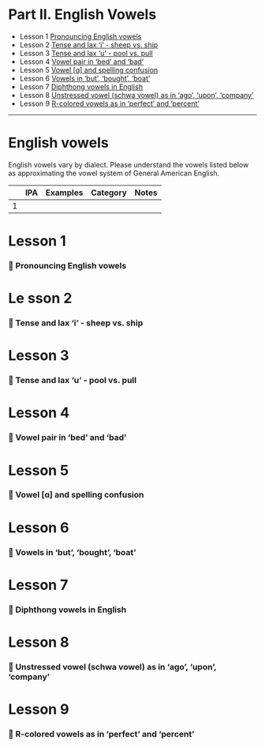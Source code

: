 # Part II. English Vowels

+ Lesson 1 [Pronouncing English vowels](#lesson-1)
+ Lesson 2 [Tense and lax ‘i’ - sheep vs. ship](#lesson-2)
+ Lesson 3 [Tense and lax ‘u’ - pool vs. pull](#lesson-3)
+ Lesson 4 [Vowel pair in ‘bed’ and ‘bad’](#lesson-4)
+ Lesson 5 [Vowel [ɑ] and spelling confusion](#lesson-5)
+ Lesson 6 [Vowels in ‘but’, ‘bought’, ‘boat’](#lesson-6)
+ Lesson 7 [Diphthong vowels in English](#lesson-7)
+ Lesson 8 [Unstressed vowel (schwa vowel) as in ‘ago’, ‘upon’, ‘company’](#lesson-8)
+ Lesson 9 [R-colored vowels as in ‘perfect’ and ‘percent’](#lesson-9)

---
# English vowels
English vowels vary by dialect. Please understand the vowels listed below as approximating the vowel system of General American English.

||IPA|Examples|Category|Notes|
|--|--|--|--|--|
|1|||||



# Lesson 1 
### 🌿 Pronouncing English vowels
# Le sson 2 
### 🌿 Tense and lax ‘i’ - sheep vs. ship
# Lesson 3 
### 🌿 Tense and lax ‘u’ - pool vs. pull
# Lesson 4 
### 🌿 Vowel pair in ‘bed’ and ‘bad’
# Lesson 5 
### 🌿 Vowel [ɑ] and spelling confusion
# Lesson 6 
### 🌿 Vowels in ‘but’, ‘bought’, ‘boat’
# Lesson 7 
### 🌿 Diphthong vowels in English
# Lesson 8 
### 🌿 Unstressed vowel (schwa vowel) as in ‘ago’, ‘upon’, ‘company’
# Lesson 9 
### 🌿 R-colored vowels as in ‘perfect’ and ‘percent’
